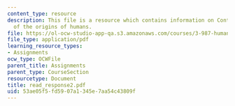 ```yaml
---
content_type: resource
description: This file is a resource which contains information on Contrasting views
  of the origins of humans.
file: https://ol-ocw-studio-app-qa.s3.amazonaws.com/courses/3-987-human-origins-and-evolution-spring-2006/53ae05f5fd5907a1345e7aa54c43809f_read_response2.pdf
file_type: application/pdf
learning_resource_types:
- Assignments
ocw_type: OCWFile
parent_title: Assignments
parent_type: CourseSection
resourcetype: Document
title: read_response2.pdf
uid: 53ae05f5-fd59-07a1-345e-7aa54c43809f
---
```

